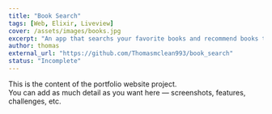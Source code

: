 ```yaml
---
title: "Book Search"
tags: [Web, Elixir, Liveview]
cover: /assets/images/books.jpg
excerpt: "An app that searchs your favorite books and recommend books that would interest you."
author: thomas
external_url: "https://github.com/Thomasmclean993/book_search"
status: "Incomplete"
---
```

This is the content of the portfolio website project.  
You can add as much detail as you want here — screenshots, features, challenges, etc.
